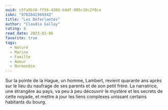 ```yaml
---
uuid: c5fa5b10-ff56-4266-b4df-985c10c2f0ca
isbn: "9782841569342"
title: "Les Déferlantes"
author: "Claudie Gallay"
rating: 8
read_date: 2023-02-06
favorite: true
tags:
  - Nature
  - Marine
  - Famille
  - Amour
  - Normandie
---
```


Sur la pointe de la Hague, un homme, Lambert, revient quarante ans après sur le lieu du naufrage de ses parents et de son petit frère. La narratrice, une étrangère au pays, va peu à peu découvrir le mystère et les secrets de cette noyade, et mettre à jour les liens complexes unissant certains habitants du bourg.
